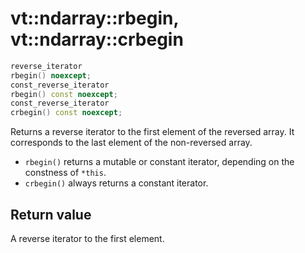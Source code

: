 vt::ndarray::rbegin, vt::ndarray::crbegin
=========================================

```c++
reverse_iterator
rbegin() noexcept;
const_reverse_iterator
rbegin() const noexcept;
const_reverse_iterator
crbegin() const noexcept;
```

Returns a reverse iterator to the first element of the reversed array. It corresponds to the last element of the non-reversed array.

- `rbegin()` returns a mutable or constant iterator, depending on the constness of `*this`.
- `crbegin()` always returns a constant iterator.

Return value
------------

A reverse iterator to the first element.
